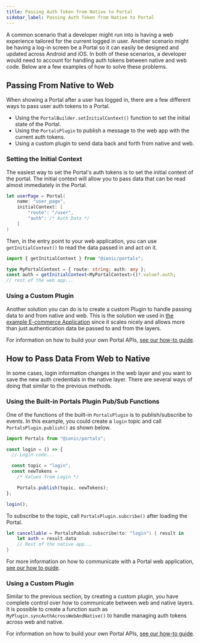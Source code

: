 ```yaml
---
title: Passing Auth Token from Native to Portal
sidebar_label: Passing Auth Token from Native to Portal
---
```


A common scenario that a developer might run into is having a web experience tailored for the current logged in user. Another scenario might be having a log-in screen be a Portal so it can easily be designed and updated across Android and iOS. In both of these scenarios, a developer would need to account for handling auth tokens between native and web code. Below are a few examples of how to solve these problems.

## Passing From Native to Web

When showing a Portal after a user has logged in, there are a few different ways to pass user auth tokens to a Portal.

- Using the `PortalBuilder.setInitialContext()` function to set the initial state of the Portal.
- Using the `PortalsPlugin` to publish a message to the web app with the current auth tokens.
- Using a custom plugin to send data back and forth from native and web.

### Setting the Initial Context

The easiest way to set the Portal's auth tokens is to set the initial context of the portal. The initial context will allow you to pass data that can be read almost immediately in the Portal.

```swift {5}
let userPage = Portal(
    name: "user_page",
    initialContext: [
        "route": "/user",
        "auth": /* Auth Data */
    ]
)
```

Then, in the entry point to your web application, you can use `getInitialContext()` to read the data passed in and act on it.

```typescript title=main.ts
import { getInitialContext } from "@ionic/portals";

type MyPortalContext = { route: string; auth: any };
const auth = getInitialContext<MyPortalContext>()?.value?.auth;
// rest of the web app...
```

### Using a Custom Plugin

Another solution you can do is to create a custom Plugin to handle passing data to and from native and web. This is the solution we used in [the example E-commerce Application](../examples/ecommerce-app) since it scales nicely and allows more than just authentication data be passed to and from the layers.

For information on how to build your own Portal APIs, [see our how-to guide](../how-to/define-api-in-typescript).

## How to Pass Data From Web to Native

In some cases, login information changes in the web layer and you want to save the new auth credentials in the native layer. There are several ways of doing that similar to the previous methods.

### Using the Built-in Portals Plugin Pub/Sub Functions

One of the functions of the built-in `PortalsPlugin` is to publish/subscribe to events. In this example, you could create a `login` topic and call `PortalsPlugin.publish()` as shown below.

```typescript {9}
import Portals from "@ionic/portals";

const login = () => {
  // Login code...

  const topic = "login";
  const newTokens =
    /* Values from Login */

    Portals.publish(topic, newTokens);
};

login();
```

To subscribe to the topic, call `PortalsPlugin.subcribe()` after loading the Portal.

```swift
let cancellable = PortalsPubSub.subscribe(to: "login") { result in
    let auth = result.data
    // Rest of the native app...
}
```

For more information on how to communicate with a Portal web application, [see our how to guide](../how-to/using-the-portals-plugin).

### Using a Custom Plugin

Similar to the previous section, by creating a custom plugin, you have complete control over how to communicate between web and native layers. It is possible to create a function such as `MyPlugin.syncAuthAcrossWebAndNative()` to handle managing auth tokens across web and native.

For information on how to build your own Portal APIs, [see our how-to guide](../how-to/define-api-in-typescript).
